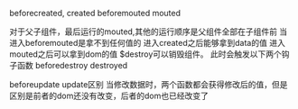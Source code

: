 beforecreated,
created
beforemouted
mouted


对于父子组件，最后运行的mouted,其他的运行顺序是父组件全部在子组件前
 当进入beforemouted是拿不到任何值的
 进入created之后能够拿到data的值
 进入mouted之后可以拿到dom的值
$destroy可以销毁组件。
此时会触发以下两个钩子函数
beforedestroy
destroyed


beforeupdate
update区别
当修改数据时，两个函数都会获得修改后的值，但是区别是前者的dom还没有改变，后者的dom也已经改变了
